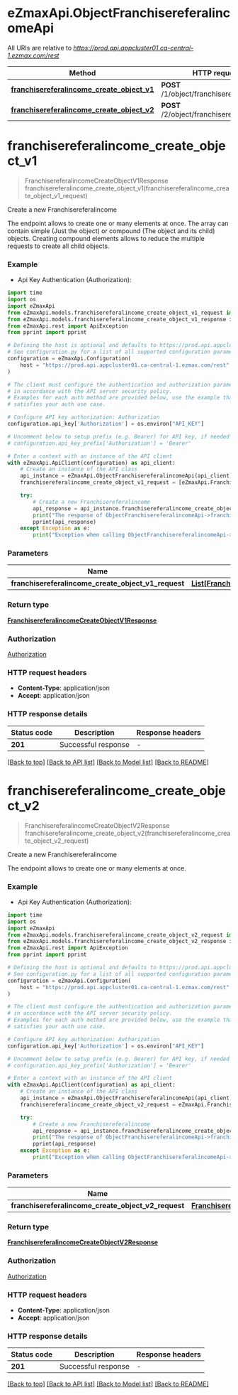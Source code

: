 # eZmaxApi.ObjectFranchisereferalincomeApi

All URIs are relative to *https://prod.api.appcluster01.ca-central-1.ezmax.com/rest*

Method | HTTP request | Description
------------- | ------------- | -------------
[**franchisereferalincome_create_object_v1**](ObjectFranchisereferalincomeApi.md#franchisereferalincome_create_object_v1) | **POST** /1/object/franchisereferalincome | Create a new Franchisereferalincome
[**franchisereferalincome_create_object_v2**](ObjectFranchisereferalincomeApi.md#franchisereferalincome_create_object_v2) | **POST** /2/object/franchisereferalincome | Create a new Franchisereferalincome


# **franchisereferalincome_create_object_v1**
> FranchisereferalincomeCreateObjectV1Response franchisereferalincome_create_object_v1(franchisereferalincome_create_object_v1_request)

Create a new Franchisereferalincome

The endpoint allows to create one or many elements at once.  The array can contain simple (Just the object) or compound (The object and its child) objects.  Creating compound elements allows to reduce the multiple requests to create all child objects.

### Example

* Api Key Authentication (Authorization):
```python
import time
import os
import eZmaxApi
from eZmaxApi.models.franchisereferalincome_create_object_v1_request import FranchisereferalincomeCreateObjectV1Request
from eZmaxApi.models.franchisereferalincome_create_object_v1_response import FranchisereferalincomeCreateObjectV1Response
from eZmaxApi.rest import ApiException
from pprint import pprint

# Defining the host is optional and defaults to https://prod.api.appcluster01.ca-central-1.ezmax.com/rest
# See configuration.py for a list of all supported configuration parameters.
configuration = eZmaxApi.Configuration(
    host = "https://prod.api.appcluster01.ca-central-1.ezmax.com/rest"
)

# The client must configure the authentication and authorization parameters
# in accordance with the API server security policy.
# Examples for each auth method are provided below, use the example that
# satisfies your auth use case.

# Configure API key authorization: Authorization
configuration.api_key['Authorization'] = os.environ["API_KEY"]

# Uncomment below to setup prefix (e.g. Bearer) for API key, if needed
# configuration.api_key_prefix['Authorization'] = 'Bearer'

# Enter a context with an instance of the API client
with eZmaxApi.ApiClient(configuration) as api_client:
    # Create an instance of the API class
    api_instance = eZmaxApi.ObjectFranchisereferalincomeApi(api_client)
    franchisereferalincome_create_object_v1_request = [eZmaxApi.FranchisereferalincomeCreateObjectV1Request()] # List[FranchisereferalincomeCreateObjectV1Request] | 

    try:
        # Create a new Franchisereferalincome
        api_response = api_instance.franchisereferalincome_create_object_v1(franchisereferalincome_create_object_v1_request)
        print("The response of ObjectFranchisereferalincomeApi->franchisereferalincome_create_object_v1:\n")
        pprint(api_response)
    except Exception as e:
        print("Exception when calling ObjectFranchisereferalincomeApi->franchisereferalincome_create_object_v1: %s\n" % e)
```



### Parameters

Name | Type | Description  | Notes
------------- | ------------- | ------------- | -------------
 **franchisereferalincome_create_object_v1_request** | [**List[FranchisereferalincomeCreateObjectV1Request]**](FranchisereferalincomeCreateObjectV1Request.md)|  | 

### Return type

[**FranchisereferalincomeCreateObjectV1Response**](FranchisereferalincomeCreateObjectV1Response.md)

### Authorization

[Authorization](../README.md#Authorization)

### HTTP request headers

 - **Content-Type**: application/json
 - **Accept**: application/json

### HTTP response details
| Status code | Description | Response headers |
|-------------|-------------|------------------|
**201** | Successful response |  -  |

[[Back to top]](#) [[Back to API list]](../README.md#documentation-for-api-endpoints) [[Back to Model list]](../README.md#documentation-for-models) [[Back to README]](../README.md)

# **franchisereferalincome_create_object_v2**
> FranchisereferalincomeCreateObjectV2Response franchisereferalincome_create_object_v2(franchisereferalincome_create_object_v2_request)

Create a new Franchisereferalincome

The endpoint allows to create one or many elements at once.

### Example

* Api Key Authentication (Authorization):
```python
import time
import os
import eZmaxApi
from eZmaxApi.models.franchisereferalincome_create_object_v2_request import FranchisereferalincomeCreateObjectV2Request
from eZmaxApi.models.franchisereferalincome_create_object_v2_response import FranchisereferalincomeCreateObjectV2Response
from eZmaxApi.rest import ApiException
from pprint import pprint

# Defining the host is optional and defaults to https://prod.api.appcluster01.ca-central-1.ezmax.com/rest
# See configuration.py for a list of all supported configuration parameters.
configuration = eZmaxApi.Configuration(
    host = "https://prod.api.appcluster01.ca-central-1.ezmax.com/rest"
)

# The client must configure the authentication and authorization parameters
# in accordance with the API server security policy.
# Examples for each auth method are provided below, use the example that
# satisfies your auth use case.

# Configure API key authorization: Authorization
configuration.api_key['Authorization'] = os.environ["API_KEY"]

# Uncomment below to setup prefix (e.g. Bearer) for API key, if needed
# configuration.api_key_prefix['Authorization'] = 'Bearer'

# Enter a context with an instance of the API client
with eZmaxApi.ApiClient(configuration) as api_client:
    # Create an instance of the API class
    api_instance = eZmaxApi.ObjectFranchisereferalincomeApi(api_client)
    franchisereferalincome_create_object_v2_request = eZmaxApi.FranchisereferalincomeCreateObjectV2Request() # FranchisereferalincomeCreateObjectV2Request | 

    try:
        # Create a new Franchisereferalincome
        api_response = api_instance.franchisereferalincome_create_object_v2(franchisereferalincome_create_object_v2_request)
        print("The response of ObjectFranchisereferalincomeApi->franchisereferalincome_create_object_v2:\n")
        pprint(api_response)
    except Exception as e:
        print("Exception when calling ObjectFranchisereferalincomeApi->franchisereferalincome_create_object_v2: %s\n" % e)
```



### Parameters

Name | Type | Description  | Notes
------------- | ------------- | ------------- | -------------
 **franchisereferalincome_create_object_v2_request** | [**FranchisereferalincomeCreateObjectV2Request**](FranchisereferalincomeCreateObjectV2Request.md)|  | 

### Return type

[**FranchisereferalincomeCreateObjectV2Response**](FranchisereferalincomeCreateObjectV2Response.md)

### Authorization

[Authorization](../README.md#Authorization)

### HTTP request headers

 - **Content-Type**: application/json
 - **Accept**: application/json

### HTTP response details
| Status code | Description | Response headers |
|-------------|-------------|------------------|
**201** | Successful response |  -  |

[[Back to top]](#) [[Back to API list]](../README.md#documentation-for-api-endpoints) [[Back to Model list]](../README.md#documentation-for-models) [[Back to README]](../README.md)

